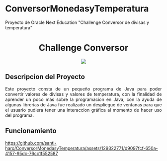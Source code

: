 # ConversorMonedasyTemperatura
Proyecto de Oracle Next Education "Challenge Conversor de divisas y temperatura"
<h1 align="center"> Challenge Conversor </h1>
<p align = "center">
  <img src = "https://github.com/santi-haro/ConversorMonedasyTemperatura/assets/129322771/cfd024a3-1ef5-4ac5-b386-18b381017261">
</p>
<h2>Descripcion del Proyecto </h2>
<p align = "Justify">
Este proyecto consta de un pequeño programa de Java para poder convertir valores de divisas y valores de temperatura, con la finalidad de aprender un poco más sobre la programacion en Java, con la ayuda de algunas librerias de Java fue realizado un despliegue de ventanas para que el usuario pudiera tener una interaccion gráfica al momento de hacer uso del programa.
</p>
<h2>Funcionamiento</h2>

 



https://github.com/santi-haro/ConversorMonedasyTemperatura/assets/129322771/d9097fcf-650a-4157-95dc-76cc1f552587










